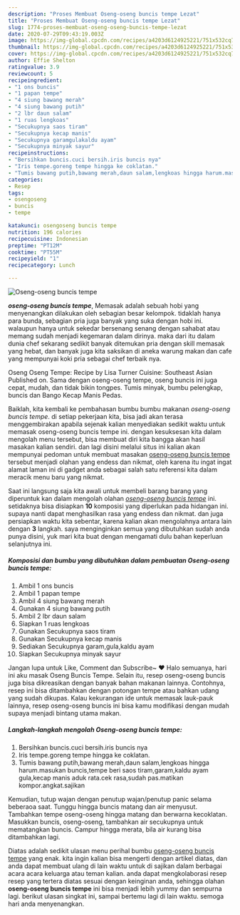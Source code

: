 ```yaml
---
description: "Proses Membuat Oseng-oseng buncis tempe Lezat"
title: "Proses Membuat Oseng-oseng buncis tempe Lezat"
slug: 1774-proses-membuat-oseng-oseng-buncis-tempe-lezat
date: 2020-07-29T09:43:19.003Z
image: https://img-global.cpcdn.com/recipes/a4203d6124925221/751x532cq70/oseng-oseng-buncis-tempe-foto-resep-utama.jpg
thumbnail: https://img-global.cpcdn.com/recipes/a4203d6124925221/751x532cq70/oseng-oseng-buncis-tempe-foto-resep-utama.jpg
cover: https://img-global.cpcdn.com/recipes/a4203d6124925221/751x532cq70/oseng-oseng-buncis-tempe-foto-resep-utama.jpg
author: Effie Shelton
ratingvalue: 3.9
reviewcount: 5
recipeingredient:
- "1 ons buncis"
- "1 papan tempe"
- "4 siung bawang merah"
- "4 siung bawang putih"
- "2 lbr daun salam"
- "1 ruas lengkoas"
- "Secukupnya saos tiram"
- "Secukupnya kecap manis"
- "Secukupnya garamgulakaldu ayam"
- "Secukupnya minyak sayur"
recipeinstructions:
- "Bersihkan buncis.cuci bersih.iris buncis nya"
- "Iris tempe.goreng tempe hingga ke coklatan."
- "Tumis bawang putih,bawang merah,daun salam,lengkoas hingga harum.masukan buncis,tempe beri saos tiram,garam,kaldu ayam gula,kecap manis aduk rata.cek rasa,sudah pas.matikan kompor.angkat.sajikan"
categories:
- Resep
tags:
- osengoseng
- buncis
- tempe

katakunci: osengoseng buncis tempe 
nutrition: 196 calories
recipecuisine: Indonesian
preptime: "PT12M"
cooktime: "PT55M"
recipeyield: "1"
recipecategory: Lunch

---
```



![Oseng-oseng buncis tempe](https://img-global.cpcdn.com/recipes/a4203d6124925221/751x532cq70/oseng-oseng-buncis-tempe-foto-resep-utama.jpg)

<b><i>oseng-oseng buncis tempe</i></b>, Memasak adalah sebuah hobi yang menyenangkan dilakukan oleh sebagian besar kelompok. tidaklah hanya para bunda, sebagian pria juga banyak yang suka dengan hobi ini. walaupun hanya untuk sekedar bersenang senang dengan sahabat atau memang sudah menjadi kegemaran dalam dirinya. maka dari itu dalam dunia chef sekarang sedikit banyak ditemukan pria dengan skill memasak yang hebat, dan banyak juga kita saksikan di aneka warung makan dan cafe yang mempunyai koki pria sebagai chef terbaik nya.

Oseng Oseng Tempe: Recipe by Lisa Turner Cuisine: Southeast Asian Published on. Sama dengan oseng-oseng tempe, oseng buncis ini juga cepat, mudah, dan tidak bikin tongpes. Tumis minyak, bumbu pelengkap, buncis dan Bango Kecap Manis Pedas.

Baiklah, kita kembali ke pembahasan bumbu bumbu makanan <i>oseng-oseng buncis tempe</i>. di setiap pekerjaan kita, bisa jadi akan terasa menggembirakan apabila sejenak kalian menyediakan sedikit waktu untuk memasak oseng-oseng buncis tempe ini. dengan kesuksesan kita dalam mengolah menu tersebut, bisa membuat diri kita bangga akan hasil masakan kalian sendiri. dan lagi disini melalui situs ini kalian akan mempunyai pedoman untuk membuat masakan <u>oseng-oseng buncis tempe</u> tersebut menjadi olahan yang endess dan nikmat, oleh karena itu ingat ingat alamat laman ini di gadget anda sebagai salah satu referensi kita dalam meracik menu baru yang nikmat.


Saat ini langsung saja kita awali untuk membeli barang barang yang diperuntuk kan dalam mengolah olahan <u><i>oseng-oseng buncis tempe</i></u> ini. setidaknya bisa disiapkan <b>10</b> komposisi yang diperlukan pada hidangan ini. supaya nanti dapat menghasilkan rasa yang endess dan nikmat. dan juga persiapkan waktu kita sebentar, karena kalian akan mengolahnya antara lain dengan <b>3</b> langkah. saya menginginkan semua yang dibutuhkan sudah anda punya disini, yuk mari kita buat dengan mengamati dulu bahan keperluan selanjutnya ini.

<!--inarticleads1-->

##### Komposisi dan bumbu yang dibutuhkan dalam pembuatan Oseng-oseng buncis tempe:

1. Ambil 1 ons buncis
1. Ambil 1 papan tempe
1. Ambil 4 siung bawang merah
1. Gunakan 4 siung bawang putih
1. Ambil 2 lbr daun salam
1. Siapkan 1 ruas lengkoas
1. Gunakan Secukupnya saos tiram
1. Gunakan Secukupnya kecap manis
1. Sediakan Secukupnya garam,gula,kaldu ayam
1. Siapkan Secukupnya minyak sayur


Jangan lupa untuk Like, Comment dan Subscribe~ ♥ Halo semuanya, hari ini aku masak Oseng Buncis Tempe. Selain itu, resep oseng-oseng buncis juga bisa dikreasikan dengan banyak bahan makanan lainnya. Contohnya, resep ini bisa ditambahkan dengan potongan tempe atau bahkan udang yang sudah dikupas. Kalau kekurangan ide untuk memasak lauk-pauk lainnya, resep oseng-oseng buncis ini bisa kamu modifikasi dengan mudah supaya menjadi bintang utama makan. 

<!--inarticleads2-->

##### Langkah-langkah mengolah Oseng-oseng buncis tempe:

1. Bersihkan buncis.cuci bersih.iris buncis nya
1. Iris tempe.goreng tempe hingga ke coklatan.
1. Tumis bawang putih,bawang merah,daun salam,lengkoas hingga harum.masukan buncis,tempe beri saos tiram,garam,kaldu ayam gula,kecap manis aduk rata.cek rasa,sudah pas.matikan kompor.angkat.sajikan


Kemudian, tutup wajan dengan penutup wajan/penutup panic selama beberaoa saat. Tunggu hingga buncis matang dan air menyusut. Tambahkan tempe oseng-oseng hingga matang dan berwarna kecoklatan. Masukkan buncis, oseng-oseng, tambahkan air secukupnya untuk mematangkan buncis. Campur hingga merata, bila air kurang bisa ditambahkan lagi. 

Diatas adalah sedikit ulasan menu perihal bumbu <u>oseng-oseng buncis tempe</u> yang enak. kita ingin kalian bisa mengerti dengan artikel diatas, dan anda dapat membuat ulang di lain waktu untuk di sajikan dalam berbagai acara acara keluarga atau teman kalian. anda dapat mengkolaborasi resep resep yang tertera diatas sesuai dengan keinginan anda, sehingga olahan <b>oseng-oseng buncis tempe</b> ini bisa menjadi lebih yummy dan sempurna lagi. berikut ulasan singkat ini, sampai bertemu lagi di lain waktu. semoga hari anda menyenangkan.
